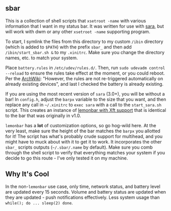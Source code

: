 sbar
-----
This is a collection of shell scripts that `xsetroot -name` with various information that I want in my status bar. It was written for use with [sara](https://github.com/gitluin/sara), but will work with dwm or any other `xsetroot -name` supporting program.

To start, I symlink the files from this directory to my custom `/ibin` directory (which is added to `$PATH`) with the prefix `sbar_` and then add `/ibin/start_sbar.sh &` to my `.xinitrc`. Make sure you change the directory names, etc. to match your system.

Place `battery.rules` in `/etc/udev/rules.d/`. Then, run `sudo udevadm control --reload` to ensure the rules take effect at the moment, or you could reboot. Per the [ArchWiki](https://wiki.archlinux.org/index.php/Udev): "However, the rules are not re-triggered automatically on already existing devices", and last I checked the battery is already existing.

If you are using the most recent version of `sara` (3.0+), you will be without a bar! In `config.h`, adjust the `barpx` variable to the size that you want, and then replace any call in `~/.xinitrc` to `exec sara` with a call to the `start_sara.sh` script. This creates an instance of [lemonbar with Xft support](https://github.com/krypt-n/bar) that is identical to the bar that was originally in v1.0.

`lemonbar` has a **lot** of customization options, so go hog-wild here. At the very least, make sure the height of the bar matches the `barpx` you allotted for it! The script has what's probably crude support for multihead, and you might have to muck about with it to get it to work. It incorporates the other `sbar_` scripts outputs (`~/.sbar/.name` by default). Make sure you comb through the shell script to verify that everything matches your system if you decide to go this route - I've only tested it on my machine.

## Why It's Cool
In the non-`lemonbar` use case, only time, network status, and battery level are updated every 15 seconds. Volume and battery status are updated when they are updated - push notifications effectively. Less system usage than ``while(); do ... sleep(2) done``.
